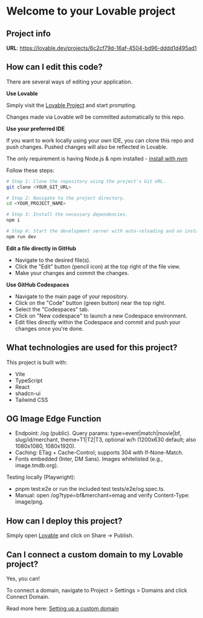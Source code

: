 # Welcome to your Lovable project

## Project info

**URL**: https://lovable.dev/projects/6c2cf79d-16af-4504-bd96-dddd1d495ad1

## How can I edit this code?

There are several ways of editing your application.

**Use Lovable**

Simply visit the [Lovable Project](https://lovable.dev/projects/6c2cf79d-16af-4504-bd96-dddd1d495ad1) and start prompting.

Changes made via Lovable will be committed automatically to this repo.

**Use your preferred IDE**

If you want to work locally using your own IDE, you can clone this repo and push changes. Pushed changes will also be reflected in Lovable.

The only requirement is having Node.js & npm installed - [install with nvm](https://github.com/nvm-sh/nvm#installing-and-updating)

Follow these steps:

```sh
# Step 1: Clone the repository using the project's Git URL.
git clone <YOUR_GIT_URL>

# Step 2: Navigate to the project directory.
cd <YOUR_PROJECT_NAME>

# Step 3: Install the necessary dependencies.
npm i

# Step 4: Start the development server with auto-reloading and an instant preview.
npm run dev
```

**Edit a file directly in GitHub**

- Navigate to the desired file(s).
- Click the "Edit" button (pencil icon) at the top right of the file view.
- Make your changes and commit the changes.

**Use GitHub Codespaces**

- Navigate to the main page of your repository.
- Click on the "Code" button (green button) near the top right.
- Select the "Codespaces" tab.
- Click on "New codespace" to launch a new Codespace environment.
- Edit files directly within the Codespace and commit and push your changes once you're done.

## What technologies are used for this project?

This project is built with:

- Vite
- TypeScript
- React
- shadcn-ui
- Tailwind CSS

## OG Image Edge Function

- Endpoint: /og (public). Query params: type=event|match|movie|bf, slug/id/merchant, theme=T1|T2|T3, optional w/h (1200x630 default; also 1080x1080, 1080x1920).
- Caching: ETag + Cache-Control; supports 304 with If-None-Match.
- Fonts embedded (Inter, DM Sans). Images whitelisted (e.g., image.tmdb.org).

Testing locally (Playwright):
- pnpm test:e2e or run the included test tests/e2e/og.spec.ts.
- Manual: open /og?type=bf&merchant=emag and verify Content-Type: image/png.

## How can I deploy this project?

Simply open [Lovable](https://lovable.dev/projects/6c2cf79d-16af-4504-bd96-dddd1d495ad1) and click on Share -> Publish.

## Can I connect a custom domain to my Lovable project?

Yes, you can!

To connect a domain, navigate to Project > Settings > Domains and click Connect Domain.

Read more here: [Setting up a custom domain](https://docs.lovable.dev/tips-tricks/custom-domain#step-by-step-guide)
